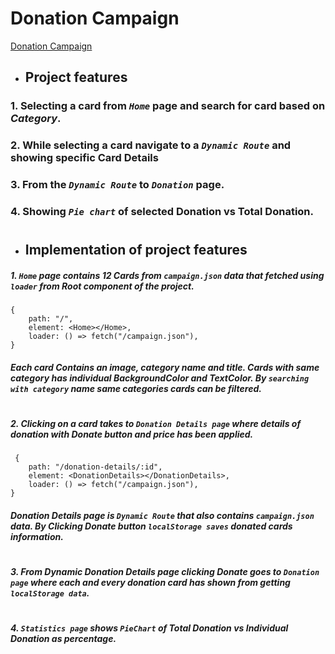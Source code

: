# Donation Campaign

[Donation Campaign](https://ass8-dchampaign.surge.sh)

- ## Project features

### 1. Selecting a card from _`Home`_ page and search for card based on _Category_.

### 2. While selecting a card navigate to a _`Dynamic Route`_ and showing specific Card Details

### 3. From the _`Dynamic Route`_ to _`Donation`_ page.

### 4. Showing _`Pie chart`_ of selected Donation vs Total Donation.

#

- ## Implementation of project features

##### 1. _`Home`_ page contains _12 Cards_ from _`campaign.json`_ data that fetched using _`loader`_ from Root component of the project.

```
{
    path: "/",
    element: <Home></Home>,
    loader: () => fetch("/campaign.json"),
}
```

##### Each card Contains an image, category name and title. Cards with same category has individual _BackgroundColor_ and _TextColor_. By _`searching with category`_ name same categories cards can be filtered.

#

##### 2. Clicking on a card takes to _`Donation Details page`_ where details of donation with _Donate button and price_ has been applied.

```
 {
    path: "/donation-details/:id",
    element: <DonationDetails></DonationDetails>,
    loader: () => fetch("/campaign.json"),
}
```

##### _Donation Details page_ is _`Dynamic Route`_ that also contains _`campaign.json`_ data. By Clicking Donate button _`localStorage saves`_ donated cards information.

#

##### 3. From _Dynamic Donation Details page_ clicking Donate goes to _`Donation page`_ where each and every donation card has shown from getting _`localStorage data`_.

#

##### 4. _`Statistics page`_ shows _`PieChart`_ of _Total Donation vs Individual Donation as percentage_.
